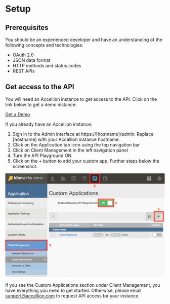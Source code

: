 # Setup

## Prerequisites
You should be an experienced developer and have an understanding of the following concepts and technologies:

* OAuth 2.0
* JSON data format
* HTTP methods and status codes
* REST APIs
## Get access to the API
You will need an Accellion instance to get access to the API. Click on the link below to get a demo instance:

[Get a Demo](https://info.accellion.com/demo-request?ref=api-guide-setup)

If you already have an Accellion instance:

1. Sign in to the Admin interface at https://[hostname]/admin. Replace [hostname] with your Accellion instance hostname.
2. Click on the Application tab icon using the top navigation bar
3. Click on Client Management in the left navigation panel
4. Turn the API Playground ON
5. Click on the + button to add your custom app. Further steps below the screenshot.

![](../images/navigation-custom-apps.png)

If you see the Custom Applications section under Client Management, you have everything you need to get started. Otherwise, please email support@accellion.com to request API access for your instance.
